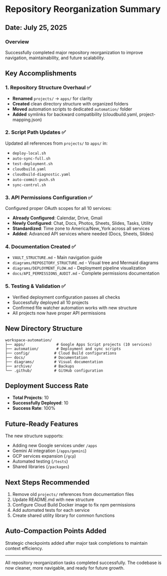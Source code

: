 # Repository Reorganization Summary

## Date: July 25, 2025

### Overview
Successfully completed major repository reorganization to improve navigation, maintainability, and future scalability.

## Key Accomplishments

### 1. Repository Structure Overhaul ✅
- **Renamed** `projects/` → `apps/` for clarity
- **Created** clean directory structure with organized folders
- **Moved** automation scripts to dedicated `automation/` folder
- **Added** symlinks for backward compatibility (cloudbuild.yaml, project-mapping.json)

### 2. Script Path Updates ✅
Updated all references from `projects/` to `apps/` in:
- `deploy-local.sh`
- `auto-sync-full.sh`
- `test-deployment.sh`
- `cloudbuild.yaml`
- `cloudbuild-diagnostic.yaml`
- `auto-commit-push.sh`
- `sync-control.sh`

### 3. API Permissions Configuration ✅
Configured proper OAuth scopes for all 10 services:
- **Already Configured**: Calendar, Drive, Gmail
- **Newly Configured**: Chat, Docs, Photos, Sheets, Slides, Tasks, Utility
- **Standardized**: Time zone to America/New_York across all services
- **Added**: Advanced API services where needed (Docs, Sheets, Slides)

### 4. Documentation Created ✅
- `VAULT_STRUCTURE.md` - Main navigation guide
- `diagrams/REPOSITORY_STRUCTURE.md` - Visual tree and Mermaid diagrams
- `diagrams/DEPLOYMENT_FLOW.md` - Deployment pipeline visualization
- `docs/API_PERMISSIONS_AUDIT.md` - Complete permissions documentation

### 5. Testing & Validation ✅
- Verified deployment configuration passes all checks
- Successfully deployed all 10 projects
- Confirmed file watcher automation works with new structure
- All projects now have proper API permissions

## New Directory Structure

```
workspace-automation/
├── apps/              # Google Apps Script projects (10 services)
├── automation/        # Deployment and sync scripts
├── config/           # Cloud Build configurations
├── docs/             # Documentation
├── diagrams/         # Visual documentation
├── archive/          # Backups
└── .github/          # GitHub configuration
```

## Deployment Success Rate
- **Total Projects**: 10
- **Successfully Deployed**: 10
- **Success Rate**: 100%

## Future-Ready Features
The new structure supports:
- Adding new Google services under `/apps`
- Gemini AI integration (`/apps/gemini`)
- GCP services expansion (`/gcp`)
- Automated testing (`/tests`)
- Shared libraries (`/packages`)

## Next Steps Recommended
1. Remove old `projects/` references from documentation files
2. Update README.md with new structure
3. Configure Cloud Build Docker image to fix npm permissions
4. Add automated tests for each service
5. Create shared utility library for common functions

## Auto-Compaction Points Added
Strategic checkpoints added after major task completions to maintain context efficiency.

---

All repository reorganization tasks completed successfully. The codebase is now cleaner, more navigable, and ready for future growth.